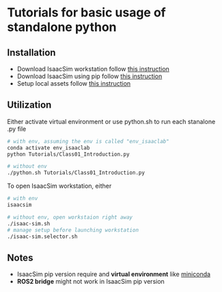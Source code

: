 # Tutorials for basic usage of standalone python

## Installation
- Download IsaacSim workstation follow [this instruction](https://docs.isaacsim.omniverse.nvidia.com/4.5.0/installation/download.html)
- Download IsaacSim using pip follow [this instruction](https://isaac-sim.github.io/IsaacLab/main/source/setup/installation/pip_installation.html)
- Setup local assets follow [this instruction](https://docs.isaacsim.omniverse.nvidia.com/4.5.0/installation/install_faq.html#isaac-sim-setup-assets-content-pack)

## Utilization
Either activate virtual environment or use python.sh to run each stanalone .py file
```bash
# with env, assuming the env is called "env_isaaclab"
conda activate env_isaaclab
python Tutorials/Class01_Introduction.py 

# without env
./python.sh Tutorials/Class01_Introduction.py 
```
To open IsaacSim workstation, either 
```bash
# with env
isaacsim

# without env, open workstaion right away
./isaac-sim.sh 
# manage setup before launching workstation
./isaac-sim.selector.sh 
```

## Notes
- IsaacSim pip version require and **virtual environment** like [miniconda](https://www.anaconda.com/docs/getting-started/miniconda/install)
- **ROS2 bridge** might not work in IsaacSim pip version 